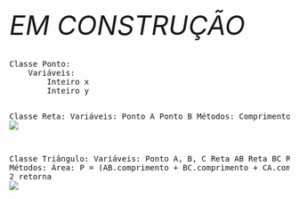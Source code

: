 <h6><font size = 30> EM CONSTRUÇÃO </font></h6>
<pre>Classe Ponto:
    Variáveis:
        Inteiro x
        Inteiro y

Classe Reta:
    Variáveis:
        Ponto A
        Ponto B
    Métodos:
        Comprimento:
            retorna <img src="file:///C:/Users/josee/Downloads/CodeCogsEqn.svg"/>

Classe Triângulo:
    Variáveis:
        Ponto A, B, C
        Reta AB
        Reta BC
        Reta CA
    Métodos:
        Área:
            P = (AB.comprimento + BC.comprimento + CA.comprimento) / 2
            retorna <img src="file:///C:/Users/josee/Downloads/CodeCogsEqn (1).svg"/>
</pre>

